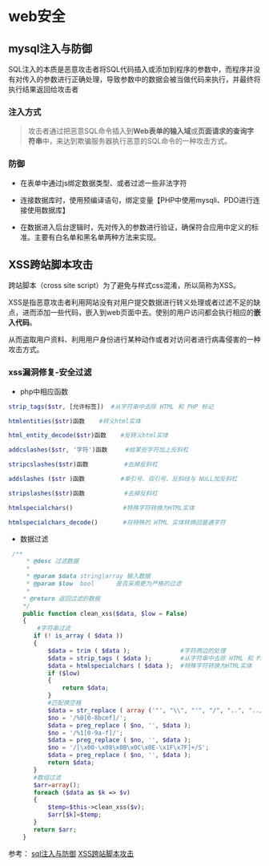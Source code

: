 # web安全
## mysql注入与防御  
SQL注入的本质是恶意攻击者将SQL代码插入或添加到程序的参数中，而程序并没有对传入的参数进行正确处理，导致参数中的数据会被当做代码来执行，并最终将执行结果返回给攻击者

### 注入方式  
>攻击者通过把恶意SQL命令插入到**Web表单的输入域**或**页面请求的查询字符串**中，来达到欺骗服务器执行恶意的SQL命令的一种攻击方式。

### 防御  
- 在表单中通过js绑定数据类型、或者过滤一些非法字符  

- 连接数据库时，使用预编译语句，绑定变量【PHP中使用mysqli、PDO进行连接使用数据库】  

- 在数据进入后台逻辑时，先对传入的参数进行验证，确保符合应用中定义的标准。主要有白名单和黑名单两种方法来实现。  

## XSS跨站脚本攻击  

跨站脚本（cross site script）为了避免与样式css混淆，所以简称为XSS。

XSS是指恶意攻击者利用网站没有对用户提交数据进行转义处理或者过滤不足的缺点，进而添加一些代码，嵌入到web页面中去。使别的用户访问都会执行相应的**嵌入代码**。

从而盗取用户资料、利用用户身份进行某种动作或者对访问者进行病毒侵害的一种攻击方式。

### xss漏洞修复-安全过滤    
- php中相应函数  
```php
strip_tags($str, [允许标签])  #从字符串中去除 HTML 和 PHP 标记

htmlentities($str)函数    #转义html实体

html_entity_decode($str)函数    #反转义html实体

addcslashes($str, '字符')函数     #给某些字符加上反斜杠

stripcslashes($str)函数          #去掉反斜杠

addslashes ($str )函数          #单引号、双引号、反斜线与 NULL加反斜杠

stripslashes($str)函数           #去掉反斜杠

htmlspecialchars()              #特殊字符转换为HTML实体

htmlspecialchars_decode()       #将特殊的 HTML 实体转换回普通字符
```
- 数据过滤  
```php
 /**
     * @desc 过滤数据
     *
     * @param $data string|array 输入数据
     * @param $low  bool      是否采用更为严格的过滤
     *
    * @return 返回过滤的数据
    */
    public function clean_xss($data, $low = False)
    {
        #字符串过滤
       if (! is_array ( $data ))
       {
           $data = trim ( $data );              #字符两边的处理
           $data = strip_tags ( $data );        #从字符串中去除 HTML 和 PHP 标记
           $data = htmlspecialchars ( $data );  #特殊字符转换为HTML实体
           if ($low)
           {
               return $data;
           }
           #匹配换空格
           $data = str_replace ( array ('"', "\\", "'", "/", "..", "../", "./", "//" ), '', $data );
           $no = '/%0[0-8bcef]/'; 
           $data = preg_replace ( $no, '', $data );
           $no = '/%1[0-9a-f]/';
           $data = preg_replace ( $no, '', $data );
           $no = '/[\x00-\x08\x0B\x0C\x0E-\x1F\x7F]+/S';
           $data = preg_replace ( $no, '', $data );
           return $data;
       }
       #数组过滤
       $arr=array();
       foreach ($data as $k => $v) 
       {
           $temp=$this->clean_xss($v);
           $arr[$k]=$temp;
       }
       return $arr;
    }
```



参考：
[sql注入与防御](http://www.cnblogs.com/phpstudy2015-6/p/6790490.html)
[XSS跨站脚本攻击](http://www.cnblogs.com/phpstudy2015-6/p/6767032.html)
